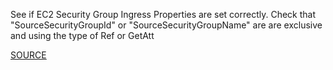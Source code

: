 See if EC2 Security Group Ingress Properties are set correctly. Check that "SourceSecurityGroupId" or "SourceSecurityGroupName" are  are exclusive and using the type of Ref or GetAtt 

[SOURCE](https://docs.aws.amazon.com/AWSCloudFormation/latest/UserGuide/aws-properties-ec2-security-group-ingress.html)